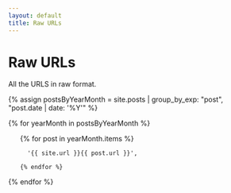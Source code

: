 ```yaml
---
layout: default
title: Raw URLs
---
```


# Raw URLs

All the URLS in raw format.

{% assign postsByYearMonth = site.posts | group_by_exp: "post", "post.date | date: '%Y'" %}

{% for yearMonth in postsByYearMonth %}

  <ul>
    {% for post in yearMonth.items %}
      
      '{{ site.url }}{{ post.url }}',
      
    {% endfor %}
  </ul>
{% endfor %}
